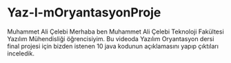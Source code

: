 # Yaz-l-mOryantasyonProje
Muhammet Ali Çelebi 
Merhaba ben Muhammet Ali Çelebi 
Teknoloji Fakültesi Yazılım Mühendisliği öğrencisiyim.
Bu videoda Yazılım Oryantasyon dersi final projesi için bizden istenen 10 java kodunun açıklamasını yapıp çıktıları inceledik.

